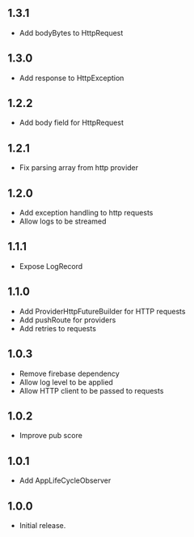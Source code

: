 ## 1.3.1

* Add bodyBytes to HttpRequest

## 1.3.0

* Add response to HttpException

## 1.2.2

* Add body field for HttpRequest

## 1.2.1

* Fix parsing array from http provider

## 1.2.0

* Add exception handling to http requests
* Allow logs to be streamed

## 1.1.1

* Expose LogRecord

## 1.1.0

* Add ProviderHttpFutureBuilder for HTTP requests
* Add pushRoute for providers
* Add retries to requests

## 1.0.3

* Remove firebase dependency
* Allow log level to be applied
* Allow HTTP client to be passed to requests

## 1.0.2

* Improve pub score

## 1.0.1

* Add AppLifeCycleObserver

## 1.0.0

* Initial release.

